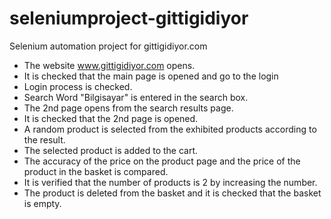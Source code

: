 # seleniumproject-gittigidiyor
Selenium automation project for gittigidiyor.com 

- The website www.gittigidiyor.com opens.
- It is checked that the main page is opened and go to the login 
- Login process is checked.
- Search Word "Bilgisayar" is entered in the search box.
- The 2nd page opens from the search results page.
- It is checked that the 2nd page is opened.
- A random product is selected from the exhibited products according to the result.
- The selected product is added to the cart.
- The accuracy of the price on the product page and the price of the product in the basket is compared.
- It is verified that the number of products is 2 by increasing the number.
- The product is deleted from the basket and it is checked that the basket is empty.


